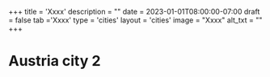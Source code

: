 +++
title = 'Xxxx'
description = ""
date = 2023-01-01T08:00:00-07:00
draft = false
tab ='Xxxx'
type = 'cities'
layout = 'cities'
image = "Xxxx"
alt_txt = ""
+++
# Austria city 2
